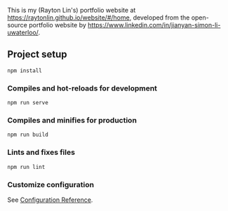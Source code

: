 This is my (Rayton Lin's) portfolio website at https://raytonlin.github.io/website/#/home, developed from the open-source portfolio website by https://www.linkedin.com/in/jianyan-simon-li-uwaterloo/.
## Project setup
```
npm install
```

### Compiles and hot-reloads for development
```
npm run serve
```

### Compiles and minifies for production
```
npm run build
```

### Lints and fixes files
```
npm run lint
```

### Customize configuration
See [Configuration Reference](https://cli.vuejs.org/config/).
